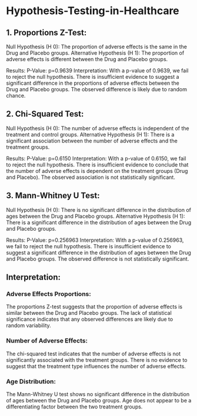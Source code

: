 # Hypothesis-Testing-in-Healthcare

## 1. Proportions Z-Test:
Null Hypothesis (H 0): The proportion of adverse effects is the same in the Drug and Placebo groups.
Alternative Hypothesis (H 1): The proportion of adverse effects is different between the Drug and Placebo groups.

Results:
P-Value: p=0.9639
Interpretation: With a p-value of 0.9639, we fail to reject the null hypothesis. There is insufficient evidence to suggest a significant difference in the proportions of adverse effects between the Drug and Placebo groups. The observed difference is likely due to random chance.

## 2. Chi-Squared Test:
Null Hypothesis (H 0): The number of adverse effects is independent of the treatment and control groups.
Alternative Hypothesis (H 1): There is a significant association between the number of adverse effects and the treatment groups.

Results:
P-Value: p=0.6150
Interpretation: With a p-value of 0.6150, we fail to reject the null hypothesis. There is insufficient evidence to conclude that the number of adverse effects is dependent on the treatment groups (Drug and Placebo). The observed association is not statistically significant.

## 3. Mann-Whitney U Test:
Null Hypothesis (H 0): There is no significant difference in the distribution of ages between the Drug and Placebo groups.
Alternative Hypothesis (H 1): There is a significant difference in the distribution of ages between the Drug and Placebo groups.

Results:
P-Value: p=0.256963
Interpretation: With a p-value of 0.256963, we fail to reject the null hypothesis. There is insufficient evidence to suggest a significant difference in the distribution of ages between the Drug and Placebo groups. The observed difference is not statistically significant.

## Interpretation:
### Adverse Effects Proportions:
The proportions Z-test suggests that the proportion of adverse effects is similar between the Drug and Placebo groups. The lack of statistical significance indicates that any observed differences are likely due to random variability.

### Number of Adverse Effects:
The chi-squared test indicates that the number of adverse effects is not significantly associated with the treatment groups. There is no evidence to suggest that the treatment type influences the number of adverse effects.

### Age Distribution:
The Mann-Whitney U test shows no significant difference in the distribution of ages between the Drug and Placebo groups. Age does not appear to be a differentiating factor between the two treatment groups.
